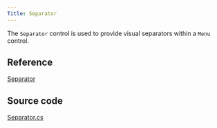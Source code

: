 ```yaml
---
Title: Separator
---
```


The `Separator` control is used to provide visual separators within a `Menu` control.

## Reference
[Separator](http://reference.avaloniaui.net/api/Avalonia.Controls/Separator/)

## Source code
[Separator.cs](https://github.com/AvaloniaUI/Avalonia/blob/master/src/Avalonia.Controls/Separator.cs)
